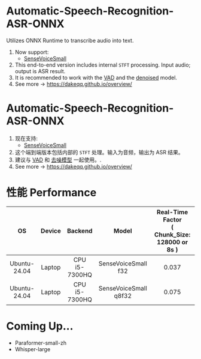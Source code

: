 # Automatic-Speech-Recognition-ASR-ONNX
Utilizes ONNX Runtime to transcribe audio into text.
1. Now support:
   - [SenseVoiceSmall](https://modelscope.cn/models/iic/SenseVoiceSmall)
2. This end-to-end version includes internal `STFT` processing. Input audio; output is ASR result.
3. It is recommended to work with the [VAD](https://github.com/DakeQQ/Voice-Activity-Detection-VAD-ONNX) and the [denoised](https://github.com/DakeQQ/Audio-Denoiser-ONNX) model.
4. See more -> https://dakeqq.github.io/overview/

# Automatic-Speech-Recognition-ASR-ONNX
1. 现在支持:
   - [SenseVoiceSmall](https://modelscope.cn/models/iic/SenseVoiceSmall)
2. 这个端到端版本包括内部的 `STFT` 处理。输入为音频，输出为 ASR 结果。
3. 建议与 [VAD](https://github.com/DakeQQ/Voice-Activity-Detection-VAD-ONNX) 和 [去噪模型](https://github.com/DakeQQ/Audio-Denoiser-ONNX) 一起使用。.
4. See more -> https://dakeqq.github.io/overview/

# 性能 Performance
| OS | Device | Backend | Model | Real-Time Factor<br>( Chunk_Size: 128000 or 8s ) |
|:-------:|:-------:|:-------:|:-------:|:-------:|
| Ubuntu-24.04 | Laptop | CPU<br>i5-7300HQ | SenseVoiceSmall<br>f32 | 0.037 |
| Ubuntu-24.04 | Laptop | CPU<br>i5-7300HQ | SenseVoiceSmall<br>q8f32 | 0.075 |

# Coming Up...
 - Paraformer-small-zh
 - Whisper-large
